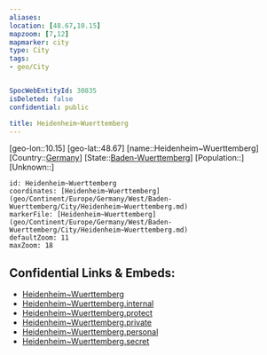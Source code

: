```yaml
---
aliases: 
location: [48.67,10.15]
mapzoom: [7,12] 
mapmarker: city 
type: City
tags:
- geo/City


SpocWebEntityId: 30835
isDeleted: false
confidential: public

title: Heidenheim~Wuerttemberg
---
```

[geo-lon::10.15]
[geo-lat::48.67]
[name::Heidenheim~Wuerttemberg]
[Country::[Germany](geo/Continent/Europe/Germany.md)]
[State::[Baden-Wuerttemberg](geo/Continent/Europe/Germany/West/Baden-Wuerttemberg.md)]
[Population::]
[Unknown::]


```leaflet
id: Heidenheim~Wuerttemberg
coordinates: [Heidenheim~Wuerttemberg](geo/Continent/Europe/Germany/West/Baden-Wuerttemberg/City/Heidenheim~Wuerttemberg.md)
markerFile: [Heidenheim~Wuerttemberg](geo/Continent/Europe/Germany/West/Baden-Wuerttemberg/City/Heidenheim~Wuerttemberg.md)
defaultZoom: 11 
maxZoom: 18
```


## Confidential Links & Embeds: 
- [Heidenheim~Wuerttemberg](../../../../../../../../_public/geo/Continent/Europe/Germany/West/Baden-Wuerttemberg/City/Heidenheim~Wuerttemberg.md) 
- [Heidenheim~Wuerttemberg.internal](../../../../../../../../_internal/geo/Continent/Europe/Germany/West/Baden-Wuerttemberg/City/Heidenheim~Wuerttemberg.internal.md) 
- [Heidenheim~Wuerttemberg.protect](../../../../../../../../_protect/geo/Continent/Europe/Germany/West/Baden-Wuerttemberg/City/Heidenheim~Wuerttemberg.protect.md) 
- [Heidenheim~Wuerttemberg.private](../../../../../../../../_private/geo/Continent/Europe/Germany/West/Baden-Wuerttemberg/City/Heidenheim~Wuerttemberg.private.md) 
- [Heidenheim~Wuerttemberg.personal](../../../../../../../../_personal/geo/Continent/Europe/Germany/West/Baden-Wuerttemberg/City/Heidenheim~Wuerttemberg.personal.md) 
- [Heidenheim~Wuerttemberg.secret](../../../../../../../../_secret/geo/Continent/Europe/Germany/West/Baden-Wuerttemberg/City/Heidenheim~Wuerttemberg.secret.md) 

